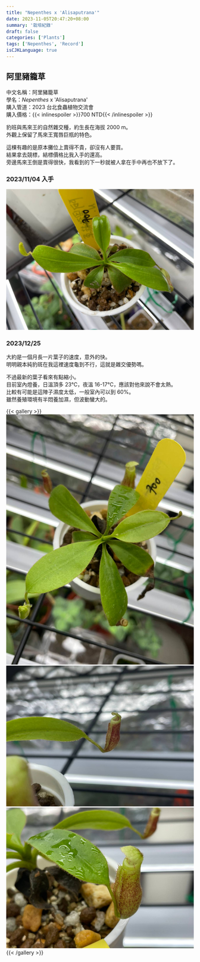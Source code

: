 ```yaml
---
title: "Nepenthes x 'Alisaputrana'"
date: 2023-11-05T20:47:20+08:00
summary: '栽培紀錄'
draft: false
categories: ['Plants']
tags: ['Nepenthes', 'Record']
isCJKLanguage: true
---
```


## 阿里豬籠草

中文名稱：阿里豬籠草  
學名：*Nepenthes* x 'Alisaputrana'  
購入管道：2023 台北食蟲植物交流會  
購入價格：{{< inlinespoiler >}}700 NTD{{< /inlinespoiler >}}  

豹班與馬來王的自然雜交種，約生長在海拔 2000 m。  
外觀上保留了馬來王寬唇巨瓶的特色。  

這棵有趣的是原本攤位上賣得不貴，卻沒有人要買。  
結果拿去競標，結標價格比我入手的還高。  
旁邊馬來王倒是賣得很快，我看到的下一秒就被人拿在手中再也不放下了。  

### 2023/11/04 入手

![2023-11-04](./images/2023-11-04.jpg)

### 2023/12/25

大約是一個月長一片葉子的速度，意外的快。  
明明親本純豹斑在我這裡速度龜到不行，這就是雜交優勢嗎。  

不過最新的葉子看來有點縮小。  
目前室內燈養，日溫頂多 23℃，夜溫 16-17℃，應該對他來說不會太熱。  
比較有可能是這陣子濕度太低，一般室內可以到 60%。  
雖然養殖環境有半悶養加濕，但波動蠻大的。  

{{< gallery >}}
<img src="./images/2023-12-25(1).jpg" class="grid-w50">
<img src="./images/2023-12-25(2).jpg" class="grid-w50">
<img src="./images/2023-12-25(3).jpg" class="grid-w50">
{{< /gallery >}}
